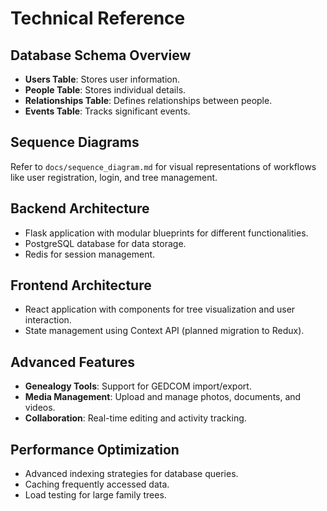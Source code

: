 # Technical Reference

## Database Schema Overview

- **Users Table**: Stores user information.
- **People Table**: Stores individual details.
- **Relationships Table**: Defines relationships between people.
- **Events Table**: Tracks significant events.

## Sequence Diagrams

Refer to `docs/sequence_diagram.md` for visual representations of workflows like user registration, login, and tree management.

## Backend Architecture

- Flask application with modular blueprints for different functionalities.
- PostgreSQL database for data storage.
- Redis for session management.

## Frontend Architecture

- React application with components for tree visualization and user interaction.
- State management using Context API (planned migration to Redux).

## Advanced Features

- **Genealogy Tools**: Support for GEDCOM import/export.
- **Media Management**: Upload and manage photos, documents, and videos.
- **Collaboration**: Real-time editing and activity tracking.

## Performance Optimization

- Advanced indexing strategies for database queries.
- Caching frequently accessed data.
- Load testing for large family trees.
